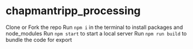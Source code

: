 # chapmantripp_processing

Clone or Fork the repo
Run `npm i` in the terminal to install packages and node_modules
Run `npm start` to start a local server
Run `npm run build` to bundle the code for export
